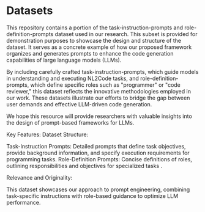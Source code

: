 # Datasets
This repository contains a portion of the task-instruction-prompts and role-definition-prompts dataset used in our research. This subset is provided for demonstration purposes to showcase the design and structure of the dataset. It serves as a concrete example of how our proposed framework organizes and generates prompts to enhance the code generation capabilities of large language models (LLMs).

By including carefully crafted task-instruction-prompts, which guide models in understanding and executing NL2Code tasks, and role-definition-prompts, which define specific roles such as "programmer" or "code reviewer," this dataset reflects the innovative methodologies employed in our work. These datasets illustrate our efforts to bridge the gap between user demands and effective LLM-driven code generation.

We hope this resource will provide researchers with valuable insights into the design of prompt-based frameworks for LLMs.

Key Features:
Dataset Structure:

Task-Instruction Prompts: Detailed prompts that define task objectives, provide background information, and specify execution requirements for programming tasks.
Role-Definition Prompts: Concise definitions of roles, outlining responsibilities and objectives for specialized tasks .

Relevance and Originality:

This dataset showcases our approach to prompt engineering, combining task-specific instructions with role-based guidance to optimize LLM performance.
